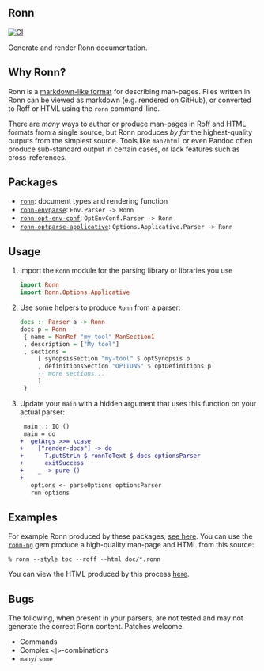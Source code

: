 ## Ronn

[![CI](https://github.com/pbrisbin/ronn/actions/workflows/ci.yml/badge.svg)](https://github.com/pbrisbin/ronn/actions/workflows/ci.yml)

Generate and render Ronn documentation.

## Why Ronn?

Ronn is a [markdown-like format][ronn-format.7] for describing man-pages. Files
written in Ronn can be viewed as markdown (e.g. rendered on GitHub), or
converted to Roff or HTML using the `ronn` command-line.

[ronn-format.7]: https://github.com/apjanke/ronn-ng/blob/main/man/ronn-format.7.ronn

There are _many_ ways to author or produce man-pages in Roff and HTML formats
from a single source, but Ronn produces *by far* the highest-quality outputs
from the simplest source. Tools like `man2html` or even Pandoc often produce
sub-standard output in certain cases, or lack features such as cross-references.

## Packages

- [`ronn`](./ronn): document types and rendering function
- [`ronn-envparse`](./ronn-envparse): `Env.Parser -> Ronn`
- [`ronn-opt-env-conf`](./ronn-opt-env-conf): `OptEnvConf.Parser -> Ronn`
- [`ronn-optparse-applicative`](./ronn-optparse-applicative): `Options.Applicative.Parser -> Ronn`

## Usage

1. Import the `Ronn` module for the parsing library or libraries you use

   ```hs
   import Ronn
   import Ronn.Options.Applicative
   ```

2. Use some helpers to produce `Ronn` from a parser:

   ```hs
   docs :: Parser a -> Ronn
   docs p = Ronn
    { name = ManRef "my-tool" ManSection1
    , description = ["My tool"]
    , sections =
        [ synopsisSection "my-tool" $ optSynopsis p
        , definitionsSection "OPTIONS" $ optDefinitions p
        -- more sections...
        ]
    }
    ```

3. Update your `main` with a hidden argument that uses this function on your
   actual parser:

   ```diff
    main :: IO ()
    main = do
   +  getArgs >>= \case
   +    ["render-docs"] -> do
   +      T.putStrLn $ ronnToText $ docs optionsParser
   +      exitSuccess
   +    _ -> pure ()
   +
      options <- parseOptions optionsParser
      run options
   ```

## Examples

For example Ronn produced by these packages, [see here](./doc/ronn.1.ronn). You
can use the [`ronn-ng`][ronn-ng] gem produce a high-quality man-page and HTML
from this source:

```console
% ronn --style toc --roff --html doc/*.ronn
```

You can view the HTML produced by this process [here][example-html].

[ronn-ng]: https://github.com/apjanke/ronn-ng
[example-html]: https://pbrisbin.github.io/ronn/ronn.1.html

## Bugs

The following, when present in your parsers, are not tested and may not generate
the correct Ronn content. Patches welcome.

- Commands
- Complex `<|>`-combinations
- `many`/ `some`
